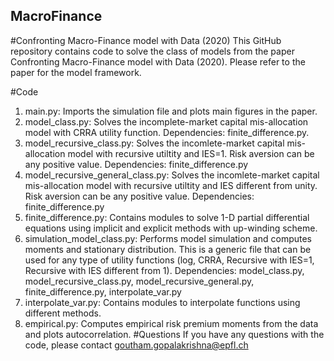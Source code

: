 ## MacroFinance
#Confronting Macro-Finance model with Data (2020)
This GitHub repository contains code to solve the class of models from the paper Confronting Macro-Finance model with Data (2020). Please refer to the paper for the model framework. 

#Code
1) main.py: Imports the simulation file and plots main figures in the paper.
2) model_class.py: Solves the incomplete-market capital mis-allocation model with CRRA utility function. Dependencies: finite_difference.py. 
3) model_recursive_class.py: Solves the incomlete-market capital mis-allocation model with recursive utiltity and IES=1. Risk aversion can be any positive value. Dependencies: finite_difference.py
4) model_recursive_general_class.py: Solves the incomlete-market capital mis-allocation model with recursive utiltity and IES different from unity. Risk aversion can be any positive value. Dependencies: finite_difference.py
5) finite_difference.py: Contains modules to solve 1-D partial differential equations using implicit and explicit methods with up-winding scheme. 
6) simulation_model_class.py: Performs model simulation and computes moments and stationary distribution. This is a generic file that can be used for any type of utility functions (log, CRRA, Recursive with IES=1, Recursive with IES different from 1). Dependencies: model_class.py, model_recursive_class.py, model_recursive_general.py, finite_difference.py, interpolate_var.py
7) interpolate_var.py: Contains modules to interpolate functions using different methods.
8) empirical.py: Computes empirical risk premium moments from the data and plots autocorrelation. 
#Questions
If you have any questions with the code, please contact goutham.gopalakrishna@epfl.ch

